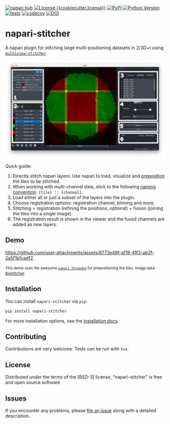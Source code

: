 [![napari hub](https://img.shields.io/endpoint?url=https://api.napari-hub.org/shields/napari-stitcher)](https://napari-hub.org/plugins/napari-stitcher)
[![License {{cookiecutter.license}}](https://img.shields.io/pypi/l/napari-stitcher.svg?color=green)](https://github.com/multiview-stitcher/napari-stitcher/raw/main/LICENSE)
[![PyPI](https://img.shields.io/pypi/v/napari-stitcher.svg?color=green)](https://pypi.org/project/napari-stitcher)
[![Python Version](https://img.shields.io/pypi/pyversions/napari-stitcher.svg?color=green)](https://python.org)
[![tests](https://github.com/multiview-stitcher/napari-stitcher/actions/workflows/test_and_deploy.yml/badge.svg)](https://github.com/multiview-stitcher/napari-stitcher/actions)
[![codecov](https://codecov.io/gh/multiview-stitcher/napari-stitcher/branch/main/graph/badge.svg)](https://codecov.io/gh/multiview-stitcher/napari-stitcher)
[![DOI](https://zenodo.org/badge/697999800.svg)](https://zenodo.org/doi/10.5281/zenodo.13151252)


# napari-stitcher

A napari plugin for stitching large multi-positioning datasets in 2/3D+t using [`multiview-stitcher`](https://github.com/multiview-stitcher/multiview-stitcher).

![](docs/images/napari-stitcher-loaded-mosaic-annotated.png)

Quick guide:
1. Directly stitch napari layers: Use napari to load, visualize and [preposition](prearrangement.md) the tiles to be stitched.
2. When working with multi-channel data, stick to the following [naming convention](naming_convention.md): `{tile} :: {channel}`.
3. Load either all or just a subset of the layers into the plugin.
4. Choose registration options: registration channel, binning and more.
5. Stitching = registration (refining the positions, optional) + fusion (joining the tiles into a single image).
6. The registration result is shown in the viewer and the fused channels are added as new layers.

## Demo

https://github.com/user-attachments/assets/8773e49f-af18-4ff3-ab2f-2a5f1b1cadf2

<small>This demo uses the awesome [`napari-threedee`](https://github.com/napari-threedee/napari-threedee) for prepositioning the tiles. Image data: [BigStitcher](https://imagej.net/plugins/bigstitcher/).</small>

## Installation

You can install `napari-stitcher` via `pip`:

```bash
pip install napari-stitcher
```

For more installation options, see the [installation docs](https://multiview-stitcher.github.io/napari-stitcher/main/installation/).

## Contributing

Contributions are very welcome. Tests can be run with `tox`.

## License

Distributed under the terms of the [BSD-3] license, "napari-stitcher" is free and open source software

## Issues

If you encounter any problems, please [file an issue](https://github.com/multiview-stitcher/napari-stitcher/issues) along with a detailed description.
